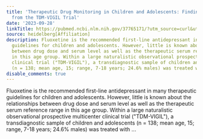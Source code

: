 ```yaml
---
title: 'Therapeutic Drug Monitoring in Children and Adolescents: Findings on Fluoxetine
  from the TDM-VIGIL Trial'
date: '2023-09-28'
linkTitle: https://pubmed.ncbi.nlm.nih.gov/37765171/?utm_source=curl&utm_medium=rss&utm_campaign=pubmed-2&utm_content=1FakS-2QOkCT8HsMOQP1bCRQ4YzyumYOmxmF0moLsQ3dFB1E9V&fc=20220326224207&ff=20230928180748&v=2.17.9.post6+86293ac
source: heidelberg[Affiliation]
description: Fluoxetine is the recommended first-line antidepressant in many therapeutic
  guidelines for children and adolescents. However, little is known about the relationships
  between drug dose and serum level as well as the therapeutic serum reference range
  in this age group. Within a large naturalistic observational prospective multicenter
  clinical trial ("TDM-VIGIL"), a transdiagnostic sample of children and adolescents
  (n = 138; mean age, 15; range, 7-18 years; 24.6% males) was treated with ...
disable_comments: true
---
```

Fluoxetine is the recommended first-line antidepressant in many therapeutic guidelines for children and adolescents. However, little is known about the relationships between drug dose and serum level as well as the therapeutic serum reference range in this age group. Within a large naturalistic observational prospective multicenter clinical trial ("TDM-VIGIL"), a transdiagnostic sample of children and adolescents (n = 138; mean age, 15; range, 7-18 years; 24.6% males) was treated with ...